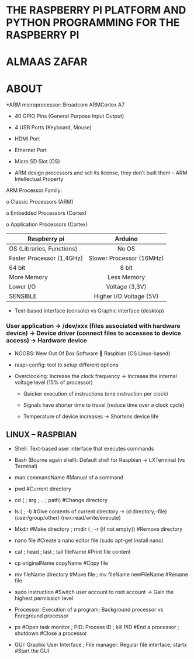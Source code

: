 #  THE RASPBERRY PI PLATFORM AND PYTHON PROGRAMMING FOR THE RASPBERRY PI

# ALMAAS ZAFAR 


# ABOUT 

*ARM microprocessor: Broadcom ARMCortex A7

* 40 GPIO Pins (General Purpose Input Output)

* 4 USB Ports (Keyboard, Mouse)

* HDMI Port

* Ethernet Port

* Micro SD Slot (OS)

* ARM design processors and sell its license, they don’t built them – ARM Intellectual Property

ARM Processor Family:
 
  o Classic Processors (ARM)

  o Embedded Processors (Cortex)

  o Application Processors (Cortex)
  
 

| Raspberry pi    | Arduino           |
| ------------- |:-------------:| 
| OS (Libraries, Functions)      | No OS | 
| Faster Processor (1,4GHz)     | Slower Processor (16MHz)     | 
| 64 bit  | 8 bit      |   
| More Memory  |  Less Memory      |  
| Lower I/O  |  Voltage (3,3V)      |  
| SENSIBLE  | Higher I/O Voltage (5V)      | 

*  Text-based interface (console) vs Graphic interface (desktop)

### User application -> /dev/xxx (files associated with hardware device) -> Device driver (connect files to accesses to device access) -> Hardware device

*  NOOBS: New Out Of Box Software  Raspbian (OS Linux-based)

*  raspi-config: tool to setup different options

*  Overclocking: Increase the clock frequency -> Increase the internal voltage level (15% of processor)

     * Quicker execution of instructions (one instruction per clock)
  
     * Signals have shorter time to travel (reduce time over a clock cycle)
  
     * Temperature of device increases -> Shortens device life


## LINUX – RASPBIAN 

- Shell: Text-based user interface that executes commands

- Bash (Bourne again shell): Default shell for Raspbian -> LXTerminal (vs Terminal)

- man commandName #Manual of a command

- pwd #Current directory

- cd ( ; arg ; .. ; path) #Change directory

- ls ( ; -l) #Give contents of current directory -> (d:directory,-file) (user/group/other) (rwx:read/write/execute)

- Mkdir #Make directory ; rmdir ( ; -r {if not empty}) #Remove directory

- nano file #Create a nano editor file (sudo apt-get install nano)

- cat ; head ; last ; tail fileName #Print file content

- cp originalName copyName #Copy file

- mv fileName directory #Move file ; mv fileName newFileName #Rename file

- sudo instruction #Switch user account to root account -> Gain the highest permission level

- Processor: Execution of a program; Background processor vs Foreground processor

- ps #Open task monitor ; PID: Process ID ; kill PID #End a processor ; shutdown #Close a processor

- GUI: Graphic User Interface ; File manager: Regular file interface; startx #Start the GUI


